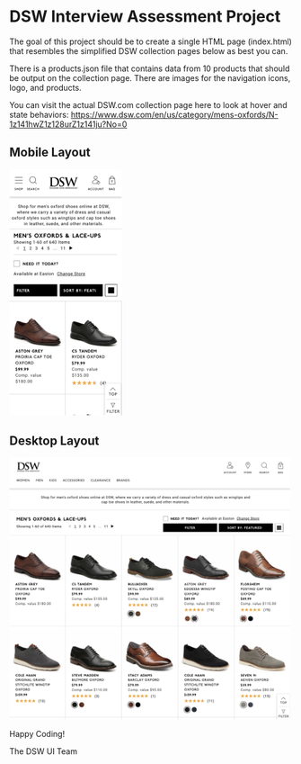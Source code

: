 # DSW Interview Assessment Project
The goal of this project should be to create a single HTML page (index.html) that resembles the simplified DSW collection pages below as best you can.

There is a products.json file that contains data from 10 products that should be output on the collection page.
There are images for the navigation icons, logo, and products.

You can visit the actual DSW.com collection page here to look at hover and state behaviors:
https://www.dsw.com/en/us/category/mens-oxfords/N-1z141hwZ1z128urZ1z141ju?No=0

<div>
  <h2>Mobile Layout</h2>
  <p><img src="collection-page-mobile.png" width="200"/></p>
</div>
<div>
    <h2>Desktop Layout</h2>
   <p><img src="collection-page-desktop.png" width="500"/></p>
</div>


Happy Coding!

The DSW UI Team
